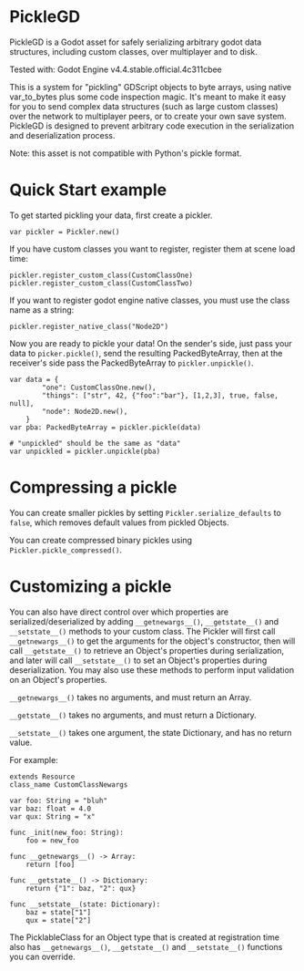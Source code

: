 # PickleGD
PickleGD is a Godot asset for safely serializing arbitrary godot data structures, 
including custom classes, over multiplayer and to disk.

Tested with: Godot Engine v4.4.stable.official.4c311cbee 

This is a system for "pickling" GDScript objects to byte arrays, using native 
var_to_bytes plus some code inspection magic. It's meant to make it easy for you
to send complex data structures (such as large custom classes) over the network
to multiplayer peers, or to create your own save system. PickleGD is designed
to prevent arbitrary code execution in the serialization and deserialization
process.

Note: this asset is not compatible with Python's pickle format.

# Quick Start example

To get started pickling your data, first create a pickler.

```
var pickler = Pickler.new()
```

If you have custom classes you want to register, register them at scene load time:
```
pickler.register_custom_class(CustomClassOne)
pickler.register_custom_class(CustomClassTwo)
```

If you want to register godot engine native classes, you must use the class name
as a string:
```
pickler.register_native_class("Node2D")
```

Now you are ready to pickle your data! On the sender's side, just pass your data
to `picker.pickle()`, send the resulting PackedByteArray, then at the receiver's
side pass the PackedByteArray to `pickler.unpickle()`.

```
var data = {
		"one": CustomClassOne.new(),
		"things": ["str", 42, {"foo":"bar"}, [1,2,3], true, false, null],
		"node": Node2D.new(),
	}
var pba: PackedByteArray = pickler.pickle(data)

# "unpickled" should be the same as "data"
var unpickled = pickler.unpickle(pba)
```

# Compressing a pickle

You can create smaller pickles by setting `Pickler.serialize_defaults` to `false`,
which removes default values from pickled Objects.

You can create compressed binary pickles using `Pickler.pickle_compressed()`.

# Customizing a pickle

You can also have direct control over which properties are serialized/deserialized by adding
`__getnewargs__()`, `__getstate__()` and `__setstate__()` methods to your custom class.
The Pickler will first call `__getnewargs__()` to get the arguments for the
object's constructor, then
will call `__getstate__()` to retrieve an Object's properties during
serialization, and later will call `__setstate__()` to set an Object's properties
during deserialization. You may also use these methods to perform
input validation on an Object's properties.

`__getnewargs__()` takes no arguments, and must return an Array.

`__getstate__()` takes no arguments, and must return a Dictionary.

`__setstate__()` takes one argument, the state Dictionary, and has no return value.

For example:
```
extends Resource
class_name CustomClassNewargs

var foo: String = "bluh"
var baz: float = 4.0
var qux: String = "x"

func _init(new_foo: String):
	foo = new_foo

func __getnewargs__() -> Array:
	return [foo]

func __getstate__() -> Dictionary:
	return {"1": baz, "2": qux}

func __setstate__(state: Dictionary):
	baz = state["1"]
	qux = state["2"]
```

The PicklableClass for an Object type that is created at registration time also has
`__getnewargs__()`, `__getstate__()` and `__setstate__()` functions you can override.
